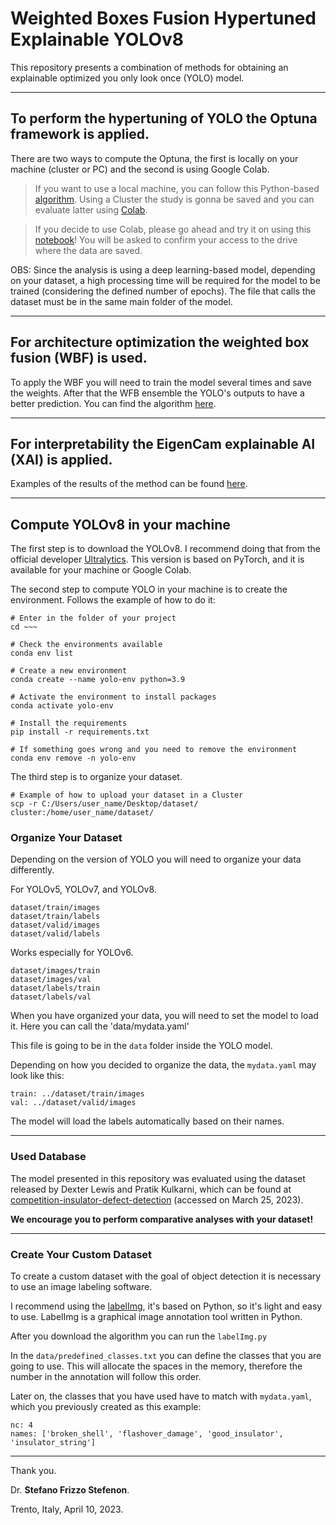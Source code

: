 # Weighted Boxes Fusion Hypertuned Explainable YOLOv8

This repository presents a combination of methods for obtaining an explainable optimized you only look once (YOLO) model.

---

## To perform the hypertuning of YOLO the **Optuna framework** is applied.

There are two ways to compute the Optuna, the first is locally on your machine (cluster or PC) and the second is using Google Colab.

> If you want to use a local machine, you can follow this Python-based [algorithm](https://github.com/SFStefenon/WBF-HE-YOLO/blob/main/Hypertuning_Optuna/Cluster_Computing/yolov8_insulator_exp1.py). Using a Cluster the study is gonna be saved and you can evaluate latter using [Colab](https://github.com/SFStefenon/WBF-HE-YOLO/blob/main/Hypertuning_Optuna/Cluster_Computing/Experiment_Results/Optuna_Results.ipynb).

> If you decide to use Colab, please go ahead and try it on using this [notebook](https://github.com/SFStefenon/WBF-HE-YOLO/blob/main/Hypertuning_Optuna/Google_Colab_Computing/YOLOv8_Optuna.ipynb)! You will be asked to confirm your access to the drive where the data are saved.

OBS: Since the analysis is using a deep learning-based model, depending on your dataset, a high processing time will be required for the model to be trained (considering the defined number of epochs). The file that calls the dataset must be in the same main folder of the model.

---

## For architecture optimization the **weighted box fusion (WBF)** is used.

To apply the WBF you will need to train the model several times and save the weights. After that the WFB ensemble the YOLO's outputs to have a better prediction. You can find the algorithm [here](https://github.com/SFStefenon/WBF-HE-YOLO/blob/main/Weighted_Box_Fusion/WBF_yolo.ipynb).

---

## For interpretability the **EigenCam** explainable AI (XAI) is applied.

Examples of the results of the method can be found [here](https://github.com/SFStefenon/WBF-HE-YOLO/tree/main/EigenCam).

---

## Compute YOLOv8 in your machine

The first step is to download the YOLOv8. I recommend doing that from the official developer [Ultralytics](https://github.com/ultralytics/ultralytics).
This version is based on PyTorch, and it is available for your machine or Google Colab.

The second step to compute YOLO in your machine is to create the environment. Follows the example of how to do it:

```
# Enter in the folder of your project
cd ~~~ 

# Check the environments available
conda env list

# Create a new environment
conda create --name yolo-env python=3.9

# Activate the environment to install packages
conda activate yolo-env

# Install the requirements
pip install -r requirements.txt

# If something goes wrong and you need to remove the environment
conda env remove -n yolo-env
```

The third step is to organize your dataset.

```
# Example of how to upload your dataset in a Cluster
scp -r C:/Users/user_name/Desktop/dataset/ cluster:/home/user_name/dataset/
```

### Organize Your Dataset

Depending on the version of YOLO you will need to organize your data differently.

For YOLOv5, YOLOv7, and YOLOv8.
```    
dataset/train/images
dataset/train/labels
dataset/valid/images
dataset/valid/labels
```

Works especially for YOLOv6.
```    
dataset/images/train
dataset/images/val
dataset/labels/train
dataset/labels/val
```

When you have organized your data, you will need to set the model to load it.
Here you can call the 'data/mydata.yaml'

This file is going to be in the `data` folder inside the YOLO model.

Depending on how you decided to organize the data, the `mydata.yaml` may look like this:
```
train: ../dataset/train/images
val: ../dataset/valid/images
```

The model will load the labels automatically based on their names.

---

### Used Database

The model presented in this repository was evaluated using the dataset released by Dexter Lewis and Pratik Kulkarni, which can be found at [competition-insulator-defect-detection](https://dx.doi.org/10.21227/vkdw-x769) (accessed on March 25, 2023).

**We encourage you to perform comparative analyses with your dataset!**

---

### Create Your Custom Dataset

To create a custom dataset with the goal of object detection it is necessary to use an image labeling software.

I recommend using the [labelImg](https://github.com/heartexlabs/labelImg), it's based on Python, so it's light and easy to use.
LabelImg is a graphical image annotation tool written in Python.

After you download the algorithm you can run the `labelImg.py`

In the `data/predefined_classes.txt` you can define the classes that you are going to use. 
This will allocate the spaces in the memory, therefore the number in the annotation will follow this order.

Later on, the classes that you have used have to match with `mydata.yaml`, which you previously created as this example:

```
nc: 4 
names: ['broken_shell', 'flashover_damage', 'good_insulator', 'insulator_string']
```

---
Thank you.

Dr. **Stefano Frizzo Stefenon**.

Trento, Italy, April 10, 2023.
